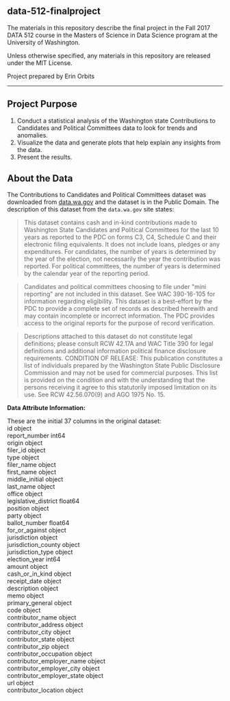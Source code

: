 ## data-512-finalproject  
The materials in this repository describe the final project in the Fall 2017 DATA 512 course in the Masters of Science in Data Science program at the University of Washington.  
  
Unless otherwise specified, any materials in this repository are released under the MIT License.  
  
Project prepared by Erin Orbits  

---------

## Project Purpose
1. Conduct a statistical analysis of the Washington state Contributions to Candidates and Political Committees data to look for trends and anomalies.  
2. Visualize the data and generate plots that help explain any insights from the data. 
3. Present the results.

## About the Data  
The Contributions to Candidates and Political Committees dataset was downloaded from [data.wa.gov](https://data.wa.gov/Politics/Contributions-to-Candidates-and-Political-Committe/kv7h-kjyeOpens) and the dataset is in the Public Domain. The description of this dataset from the `data.wa.gov` site states:
  > This dataset contains cash and in-kind contributions made to Washington State Candidates and Political Committees for the last 10 years as reported to the PDC on forms C3, C4, Schedule C and their electronic filing equivalents. It does not include loans, pledges or any expenditures.
For candidates, the number of years is determined by the year of the election, not necessarily the year the contribution was reported. For political committees, the number of years is determined by the calendar year of the reporting period.  
  
  > Candidates and political committees choosing to file under "mini reporting" are not included in this dataset. See WAC 390-16-105 for information regarding eligibility.
This dataset is a best-effort by the PDC to provide a complete set of records as described herewith and may contain incomplete or incorrect information. The PDC provides access to the original reports for the purpose of record verification.  
  
  > Descriptions attached to this dataset do not constitute legal definitions; please consult RCW 42.17A and WAC Title 390 for legal definitions and additional information political finance disclosure requirements.
CONDITION OF RELEASE: This publication constitutes a list of individuals prepared by the Washington State Public Disclosure Commission and may not be used for commercial purposes. This list is provided on the condition and with the understanding that the persons receiving it agree to this statutorily imposed limitation on its use. See 
RCW 42.56.070(9) and AGO 1975 No. 15.  

__Data Attribute Information:__  

These are the initial 37 columns in the original dataset:  
id                            object  
report_number                 int64  
origin                        object  
filer_id                      object  
type                          object  
filer_name                    object  
first_name                    object  
middle_initial                object  
last_name                     object  
office                        object  
legislative_district          float64  
position                      object  
party                         object  
ballot_number                 float64  
for_or_against                object  
jurisdiction                  object  
jurisdiction_county           object  
jurisdiction_type             object  
election_year                 int64  
amount                        object  
cash_or_in_kind               object  
receipt_date                  object  
description                   object  
memo                          object  
primary_general               object  
code                          object  
contributor_name              object  
contributor_address           object  
contributor_city              object  
contributor_state             object  
contributor_zip               object  
contributor_occupation        object  
contributor_employer_name     object  
contributor_employer_city     object  
contributor_employer_state    object  
url                           object  
contributor_location          object  
